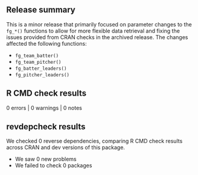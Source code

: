 ## Release summary

This is a minor release that primarily focused on parameter changes to the `fg_*()` functions to allow for more flexible data retrieval and fixing the issues provided from CRAN checks in the archived release. The changes affected the following functions:
- `fg_team_batter()`
- `fg_team_pitcher()`
- `fg_batter_leaders()`
- `fg_pitcher_leaders()`
 
 

## R CMD check results

0 errors | 0 warnings | 0 notes

## revdepcheck results

We checked 0 reverse dependencies, comparing R CMD check results across CRAN and dev versions of this package.

 * We saw 0 new problems
 * We failed to check 0 packages
